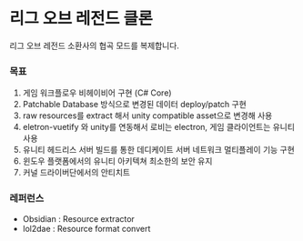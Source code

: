 # 리그 오브 레전드 클론

리그 오브 레전드 소환사의 협곡 모드를 복제합니다.



### 목표

1. 게임 워크플로우 비헤이비어 구현 (C# Core)
2. Patchable Database 방식으로 변경된 데이터 deploy/patch 구현
3. raw resources를 extract 해서 unity compatible asset으로 변경해 사용
4. eletron-vuetify 와 unity를 연동해서 로비는 electron, 게임 클라이언트는 유니티 사용
5. 유니티 헤드리스 서버 빌드를 통한 데디케이트 서버 네트워크 멀티플레이 기능 구현
6. 윈도우 플랫폼에서의 유니티 아키텍쳐 최소한의 보안 유지
7. 커널 드라이버단에서의 안티치트



### 레퍼런스
- Obsidian : Resource extractor
- lol2dae : Resource format convert